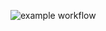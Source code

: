 ![example workflow](https://github.com/OforiDarren/Candy_Crush_repo/actions/workflows/gradle.yml/badge.svg)
